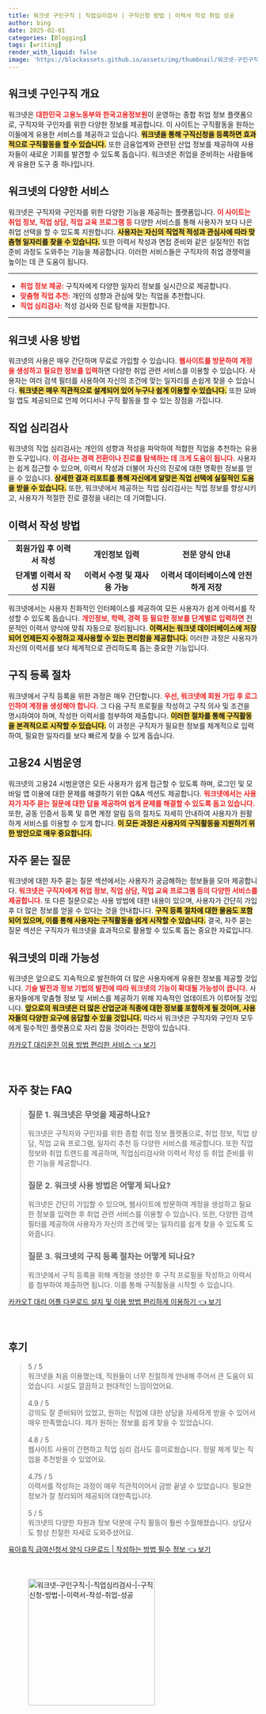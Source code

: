 ```yaml
---
title: 워크넷 구인구직 | 직업심리검사 | 구직신청 방법 | 이력서 작성 취업 성공
author: bing
date: 2025-02-01
categories: [Blogging]
tags: [writing]
render_with_liquid: false
image: 'https://blackassets.github.io/assets/img/thumbnail/워크넷-구인구직-|-직업심리검사-|-구직신청-방법-|-이력서-작성-취업-성공.webp'
---
```



<h2 id='워크넷 구인구직 개요'>워크넷 구인구직 개요</h2>

<p>워크넷은 <b><span style="color: #ee2323;">대한민국 고용노동부와 한국고용정보원</span></b>이 운영하는 종합 취업 정보 플랫폼으로, 구직자와 구인자를 위한 다양한 정보를 제공합니다. 이 사이트는 구직활동을 원하는 이들에게 유용한 서비스를 제공하고 있습니다. <b><span style="background-color: #ffe066;">워크넷을 통해 구직신청을 등록하면 효과적으로 구직활동을 할 수 있습니다.</span></b> 또한 금융업계와 관련된 산업 정보를 제공하여 사용자들이 새로운 기회를 발견할 수 있도록 돕습니다. 워크넷은 취업을 준비하는 사람들에게 유용한 도구 중 하나입니다.</p>

<h2 id='워크넷의 다양한 서비스'>워크넷의 다양한 서비스</h2>

<p>워크넷은 구직자와 구인자를 위한 다양한 기능을 제공하는 플랫폼입니다. <b><span style="color: #ee2323;">이 사이트는 취업 정보, 직업 상담, 직업 교육 프로그램 등</span></b> 다양한 서비스를 통해 사용자가 보다 나은 취업 선택을 할 수 있도록 지원합니다. <b><span style="background-color: #ffe066;">사용자는 자신의 직업적 적성과 관심사에 따라 맞춤형 일자리를 찾을 수 있습니다.</span></b> 또한 이력서 작성과 면접 준비와 같은 실질적인 취업 준비 과정도 도와주는 기능을 제공합니다. 이러한 서비스들은 구직자의 취업 경쟁력을 높이는 데 큰 도움이 됩니다.</p>

<hr />

<ul>
    <li><b><span style="color: #ee2323;">취업 정보 제공:</span></b> 구직자에게 다양한 일자리 정보를 실시간으로 제공합니다.</li>
    <li><b><span style="color: #ee2323;">맞춤형 직업 추천:</span></b> 개인의 성향과 관심에 맞는 직업을 추천합니다.</li>
    <li><b><span style="color: #ee2323;">직업 심리검사:</span></b> 적성 검사와 진로 탐색을 지원합니다.</li>
</ul>

<hr />

<h2 id='워크넷 사용 방법'>워크넷 사용 방법</h2>

<p>워크넷의 사용은 매우 간단하며 무료로 가입할 수 있습니다. <b><span style="color: #ee2323;">웹사이트를 방문하여 계정을 생성하고 필요한 정보를 입력</span></b>하면 다양한 취업 관련 서비스를 이용할 수 있습니다. 사용자는 여러 검색 필터를 사용하여 자신의 조건에 맞는 일자리를 손쉽게 찾을 수 있습니다. <b><span style="background-color: #ffe066;">워크넷은 매우 직관적으로 설계되어 있어 누구나 쉽게 이용할 수 있습니다.</span></b> 또한 모바일 앱도 제공되므로 언제 어디서나 구직 활동을 할 수 있는 장점을 가집니다.</p>

<h2 id='직업 심리검사'>직업 심리검사</h2>

<p>워크넷의 직업 심리검사는 개인의 성향과 적성을 파악하여 적합한 직업을 추천하는 유용한 도구입니다. <b><span style="color: #ee2323;">이 검사는 경력 전환이나 진로를 탐색하는 데 크게 도움이 됩니다.</span></b> 사용자는 쉽게 접근할 수 있으며, 이력서 작성과 더불어 자신의 진로에 대한 명확한 정보를 얻을 수 있습니다. <b><span style="background-color: #ffe066;">상세한 결과 리포트를 통해 자신에게 알맞은 직업 선택에 실질적인 도움을 받을 수 있습니다.</span></b> 또한, 워크넷에서 제공하는 직업 심리검사는 직업 정보를 향상시키고, 사용자가 적절한 진로 결정을 내리는 데 기여합니다.</p>

<h2 id='이력서 작성 방법'>이력서 작성 방법</h2>

<table>
    <tr>
        <td style="text-align: center; height: 17px;"><b>회원가입 후 이력서 작성</b></td>
        <td style="text-align: center; height: 17px;"><b>개인정보 입력</b></td>
        <td style="text-align: center; height: 17px;"><b>전문 양식 안내</b></td>
    </tr>
    <tr>
        <td style="text-align: center; height: 17px;"><b>단계별 이력서 작성 지원</b></td>
        <td style="text-align: center; height: 17px;"><b>이력서 수정 및 재사용 가능</b></td>
        <td style="text-align: center; height: 17px;"><b>이력서 데이터베이스에 안전하게 저장</b></td>
    </tr>
</table>

<p>워크넷에서는 사용자 친화적인 인터페이스를 제공하여 모든 사용자가 쉽게 이력서를 작성할 수 있도록 돕습니다. <b><span style="color: #ee2323;">개인정보, 학력, 경력 등 필요한 정보를 단계별로 입력하면</span></b> 전문적인 이력서 양식에 맞춰 자동으로 정리됩니다. <b><span style="background-color: #ffe066;">이력서는 워크넷 데이터베이스에 저장되어 언제든지 수정하고 재사용할 수 있는 편리함을 제공합니다.</span></b> 이러한 과정은 사용자가 자신의 이력서를 보다 체계적으로 관리하도록 돕는 중요한 기능입니다.</p>

<h2 id='구직 등록 절차'>구직 등록 절차</h2>

<p>워크넷에서 구직 등록을 위한 과정은 매우 간단합니다. <b><span style="color: #ee2323;">우선, 워크넷에 회원 가입 후 로그인하여 계정을 생성해야 합니다.</span></b> 그 다음 구직 프로필을 작성하고 구직 의사 및 조건을 명시하여야 하며, 작성한 이력서를 첨부하여 제출합니다. <b><span style="background-color: #ffe066;">이러한 절차를 통해 구직활동을 본격적으로 시작할 수 있습니다.</span></b> 이 과정은 구직자가 필요한 정보를 체계적으로 입력하여, 필요한 일자리를 보다 빠르게 찾을 수 있게 돕습니다.</p>

<h2 id='고용24 시범운영'>고용24 시범운영</h2>

<p>워크넷의 고용24 시범운영은 모든 사용자가 쉽게 접근할 수 있도록 하며, 로그인 및 모바일 앱 이용에 대한 문제를 해결하기 위한 Q&A 섹션도 제공합니다. <b><span style="color: #ee2323;">워크넷에서는 사용자가 자주 묻는 질문에 대한 답을 제공하여 쉽게 문제를 해결할 수 있도록 돕고 있습니다.</span></b> 또한, 공동 인증서 등록 및 휴면 계정 알림 등의 절차도 자세히 안내하여 사용자가 원활하게 서비스를 이용할 수 있게 합니다. <b><span style="background-color: #ffe066;">이 모든 과정은 사용자의 구직활동을 지원하기 위한 방안으로 매우 중요합니다.</span></b></p>

<h2 id='자주 묻는 질문'>자주 묻는 질문</h2>

<p>워크넷에 대한 자주 묻는 질문 섹션에서는 사용자가 궁금해하는 정보들을 모아 제공합니다. <b><span style="color: #ee2323;">워크넷은 구직자에게 취업 정보, 직업 상담, 직업 교육 프로그램 등의 다양한 서비스를 제공합니다.</span></b> 또 다른 질문으로는 사용 방법에 대한 내용이 있으며, 사용자가 간단히 가입 후 더 많은 정보를 얻을 수 있다는 것을 안내합니다. <b><span style="background-color: #ffe066;">구직 등록 절차에 대한 물음도 포함되어 있으며, 이를 통해 사용자는 구직활동을 쉽게 시작할 수 있습니다.</span></b> 결국, 자주 묻는 질문 섹션은 구직자가 워크넷을 효과적으로 활용할 수 있도록 돕는 중요한 자료입니다.</p>

<h2 id='워크넷의 미래 가능성'>워크넷의 미래 가능성</h2>

<p>워크넷은 앞으로도 지속적으로 발전하여 더 많은 사용자에게 유용한 정보를 제공할 것입니다. <b><span style="color: #ee2323;">기술 발전과 정보 기법의 발전에 따라 워크넷의 기능이 확대될 가능성이 큽니다.</span></b> 사용자들에게 맞춤형 정보 및 서비스를 제공하기 위해 지속적인 업데이트가 이루어질 것입니다. <b><span style="background-color: #ffe066;">앞으로의 워크넷은 더 많은 산업군과 직종에 대한 정보를 포함하게 될 것이며, 사용자들의 다양한 요구에 응답할 수 있을 것입니다.</span></b> 따라서 워크넷은 구직자와 구인자 모두에게 필수적인 플랫폼으로 자리 잡을 것이라는 전망이 있습니다.</p>


<p><a class="click-button" title="카카오T 대리운전 이용 방법 편리한 서비스" href="https://blackassets.github.io/posts/%EC%B9%B4%EC%B9%B4%EC%98%A4T-%EB%8C%80%EB%A6%AC%EC%9A%B4%EC%A0%84-%EC%9D%B4%EC%9A%A9-%EB%B0%A9%EB%B2%95-%ED%8E%B8%EB%A6%AC%ED%95%9C-%EC%84%9C%EB%B9%84%EC%8A%A4/" rel="dofollow">카카오T 대리운전 이용 방법 편리한 서비스 👈 보기</a></p><br>
<h2 id='자주_찾는_FAQ'>자주 찾는 FAQ</h2>
<div itemscope="" itemtype="https://schema.org/FAQPage"> 
<blockquote> 
<div itemscope="" itemprop="mainEntity" itemtype="https://schema.org/Question"> 
<h3 itemprop="name">질문 1. 워크넷은 무엇을 제공하나요?</h3> 
<div itemscope="" itemprop="acceptedAnswer" itemtype="https://schema.org/Answer"> 
<span itemprop="text"> 
<p>워크넷은 구직자와 구인자를 위한 종합 취업 정보 플랫폼으로, 취업 정보, 직업 상담, 직업 교육 프로그램, 일자리 추천 등 다양한 서비스를 제공합니다. 또한 직업 정보와 취업 트렌드를 제공하며, 직업심리검사와 이력서 작성 등 취업 준비를 위한 기능을 제공합니다.</p> 
</span> 
</div> 
</div> 
<div itemscope="" itemprop="mainEntity" itemtype="https://schema.org/Question"> 
<h3 itemprop="name">질문 2. 워크넷 사용 방법은 어떻게 되나요?</h3> 
<div itemscope="" itemprop="acceptedAnswer" itemtype="https://schema.org/Answer"> 
<span itemprop="text"> 
<p>워크넷은 간단히 가입할 수 있으며, 웹사이트에 방문하여 계정을 생성하고 필요한 정보를 입력한 후 취업 관련 서비스를 이용할 수 있습니다. 또한, 다양한 검색 필터를 제공하여 사용자가 자신의 조건에 맞는 일자리를 쉽게 찾을 수 있도록 도와줍니다.</p> 
</span> 
</div> 
</div> 
<div itemscope="" itemprop="mainEntity" itemtype="https://schema.org/Question"> 
<h3 itemprop="name">질문 3. 워크넷의 구직 등록 절차는 어떻게 되나요?</h3> 
<div itemscope="" itemprop="acceptedAnswer" itemtype="https://schema.org/Answer"> 
<span itemprop="text"> 
<p>워크넷에서 구직 등록을 위해 계정을 생성한 후 구직 프로필을 작성하고 이력서를 첨부하여 제출하면 됩니다. 이를 통해 구직활동을 시작할 수 있습니다.</p> 
</span> 
</div> 
</div> 
</blockquote> 
</div>
<p><a class="click-button" title="카카오T 대리 어플 다운로드 설치 및 이용 방법 편리하게 이용하기" href="https://blackassets.github.io/posts/%EC%B9%B4%EC%B9%B4%EC%98%A4T-%EB%8C%80%EB%A6%AC-%EC%96%B4%ED%94%8C-%EB%8B%A4%EC%9A%B4%EB%A1%9C%EB%93%9C-%EC%84%A4%EC%B9%98-%EB%B0%8F-%EC%9D%B4%EC%9A%A9-%EB%B0%A9%EB%B2%95-%ED%8E%B8%EB%A6%AC%ED%95%98%EA%B2%8C-%EC%9D%B4%EC%9A%A9%ED%95%98%EA%B8%B0/" rel="dofollow">카카오T 대리 어플 다운로드 설치 및 이용 방법 편리하게 이용하기 👈 보기</a></p><br>
<h2 id='후기'>후기</h2>
<div itemscope itemtype="https://schema.org/Product">
  <blockquote>
  <div itemprop="review" itemscope itemtype="https://schema.org/Review">
      <div itemprop="reviewRating" itemscope itemtype="https://schema.org/Rating"> <span itemprop="ratingValue">5</span> / <span itemprop="bestRating">5</span> </div>
      <span itemprop="reviewBody">워크넷을 처음 이용했는데, 직원들이 너무 친절하게 안내해 주어서 큰 도움이 되었습니다. 시설도 깔끔하고 현대적인 느낌이었어요.</span>
  </div>
  <br>
  <div itemprop="review" itemscope itemtype="https://schema.org/Review">
      <div itemprop="reviewRating" itemscope itemtype="https://schema.org/Rating"> <span itemprop="ratingValue">4.9</span> / <span itemprop="bestRating">5</span> </div>
      <span itemprop="reviewBody">강의도 잘 준비되어 있었고, 원하는 직업에 대한 상담을 자세하게 받을 수 있어서 매우 만족했습니다. 제가 원하는 정보를 쉽게 찾을 수 있었습니다.</span>
  </div>
  <br>
  <div itemprop="review" itemscope itemtype="https://schema.org/Review">
      <div itemprop="reviewRating" itemscope itemtype="https://schema.org/Rating"> <span itemprop="ratingValue">4.8</span> / <span itemprop="bestRating">5</span> </div>
      <span itemprop="reviewBody">웹사이트 사용이 간편하고 직업 심리 검사도 흥미로웠습니다. 정말 제게 맞는 직업을 추천받을 수 있었어요.</span>
  </div>
  <br>
  <div itemprop="review" itemscope itemtype="https://schema.org/Review">
      <div itemprop="reviewRating" itemscope itemtype="https://schema.org/Rating"> <span itemprop="ratingValue">4.75</span> / <span itemprop="bestRating">5</span> </div>
      <span itemprop="reviewBody">이력서를 작성하는 과정이 매우 직관적이어서 금방 끝낼 수 있었습니다. 필요한 정보가 잘 정리되어 제공되어 대만족입니다.</span>
  </div>
  <br>
  <div itemprop="review" itemscope itemtype="https://schema.org/Review">
      <div itemprop="reviewRating" itemscope itemtype="https://schema.org/Rating"> <span itemprop="ratingValue">5</span> / <span itemprop="bestRating">5</span> </div>
      <span itemprop="reviewBody">워크넷의 다양한 자원과 정보 덕분에 구직 활동이 훨씬 수월해졌습니다. 상담사도 항상 친절한 자세로 도와주셨어요.</span>
  </div>
  </blockquote>
</div>
<p><a class="click-button" title="육아휴직 급여신청서 양식 다운로드 | 작성하는 방법 필수 정보" href="https://blackassets.github.io/posts/%EC%9C%A1%EC%95%84%ED%9C%B4%EC%A7%81-%EA%B8%89%EC%97%AC%EC%8B%A0%EC%B2%AD%EC%84%9C-%EC%96%91%EC%8B%9D-%EB%8B%A4%EC%9A%B4%EB%A1%9C%EB%93%9C-%EC%9E%91%EC%84%B1%ED%95%98%EB%8A%94-%EB%B0%A9%EB%B2%95-%ED%95%84%EC%88%98-%EC%A0%95%EB%B3%B4/" rel="dofollow">육아휴직 급여신청서 양식 다운로드 | 작성하는 방법 필수 정보 👈 보기</a></p><br>
<figure class="image"><img src="https://blackassets.github.io/assets/img/thumbnail/워크넷-구인구직-|-직업심리검사-|-구직신청-방법-|-이력서-작성-취업-성공.webp" alt="워크넷-구인구직-|-직업심리검사-|-구직신청-방법-|-이력서-작성-취업-성공" width="256" height="256"></figure>